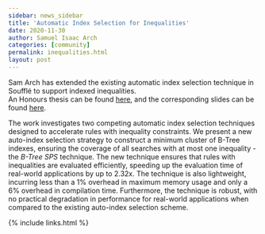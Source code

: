 ```yaml
---
sidebar: news_sidebar
title: 'Automatic Index Selection for Inequalities'
date: 2020-11-30
author: Samuel Isaac Arch
categories: [community]
permalink: inequalities.html
layout: post
---
```

Sam Arch has extended the existing automatic index selection technique in Soufflé to support indexed inequalities.  
An Honours thesis can be found [here](/pdf/samthesis.pdf), 
and the corresponding slides can be found [here](/pdf/samslides.pdf).

The work investigates two competing automatic index selection techniques designed to accelerate rules with inequality constraints. We present a new auto-index selection strategy to construct a minimum cluster of B-Tree indexes, ensuring the coverage of all searches with at most one inequality - the *B-Tree SPS* technique. The new technique ensures that rules with inequalities are evaluated efficiently, speeding up the evaluation time of real-world applications by up to 2.32x. The technique is also lightweight, incurring less than a 1% overhead in maximum memory usage and only a 6% overhead in compilation time. Furthermore, the technique is robust, with no practical degradation in performance for real-world applications when compared to the existing auto-index selection scheme.

{% include links.html %}

